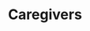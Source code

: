 ---
title: Caregivers
longTitle: 'Caregivers'
tags:
- gccommon
relatedTerm:
- "[[Health care Health professionals Social services]]"
use:
- "[[Family caregivers Informal caregivers Care givers ]]"
---